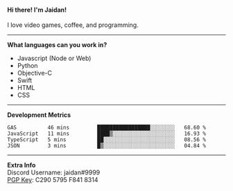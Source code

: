#### Hi there! I'm Jaidan!
I love video games, coffee, and programming.

---
**What languages can you work in?**<br>
- Javascript (Node or Web)
- Python
- Objective-C
- Swift
- HTML
- CSS

---
**Development Metrics**<br>
<!--START_SECTION:waka-->
```text
GAS          46 mins         █████████████████░░░░░░░░   68.60 % 
JavaScript   11 mins         ████▒░░░░░░░░░░░░░░░░░░░░   16.93 % 
TypeScript   5 mins          ██░░░░░░░░░░░░░░░░░░░░░░░   08.56 % 
JSON         3 mins          █▒░░░░░░░░░░░░░░░░░░░░░░░   04.84 % 
```
<!--END_SECTION:waka-->

---
**Extra Info**<br>
Discord Username: jaidan#9999  
[PGP Key](https://keybase.io/monotrix/pgp_keys.asc): C290 5795 F841 8314
